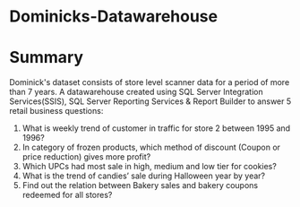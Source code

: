 # Dominicks-Datawarehouse

# Summary
Dominick's dataset consists of store level scanner data for a period of more than 7 years. A datawarehouse created using SQL Server Integration Services(SSIS), SQL Server Reporting Services & Report Builder to answer 5 retail business questions:

1. What is weekly trend of customer in traffic for store 2 between 1995 and 1996? 
2. In category of frozen products, which method of discount (Coupon or price reduction) gives more profit?
3. Which UPCs had most sale in high, medium and low tier for cookies?
4. What is the trend of candies’ sale during Halloween year by year?
5. Find out the relation between Bakery sales and bakery coupons redeemed for all stores? 
